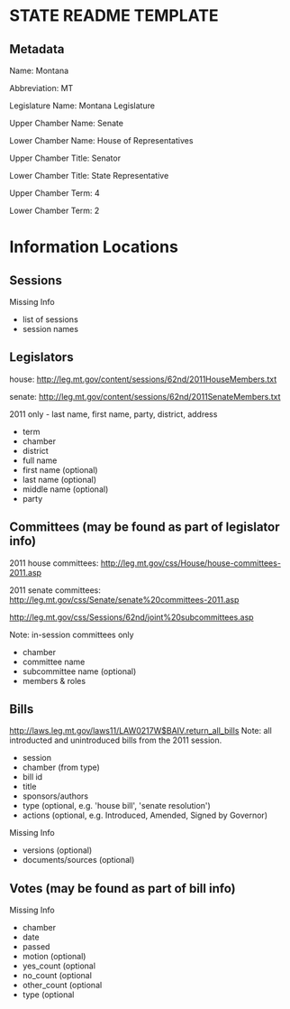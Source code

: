 STATE README TEMPLATE
=====================

Metadata
--------
Name: Montana

Abbreviation:  MT

Legislature Name:  Montana Legislature

Upper Chamber Name: Senate

Lower Chamber Name:  House of Representatives

Upper Chamber Title:  Senator

Lower Chamber Title:  State Representative

Upper Chamber Term:  4

Lower Chamber Term:  2


Information Locations
=====================

Sessions
--------
Missing Info

* list of sessions
* session names

Legislators
-----------
house: http://leg.mt.gov/content/sessions/62nd/2011HouseMembers.txt

senate: http://leg.mt.gov/content/sessions/62nd/2011SenateMembers.txt


2011 only - last name, first name, party, district, address


* term
* chamber
* district
* full name
* first name (optional)
* last name (optional)
* middle name (optional)
* party

Committees (may be found as part of legislator info)
----------------------------------------------------
2011 house committees: http://leg.mt.gov/css/House/house-committees-2011.asp  

2011 senate committees: http://leg.mt.gov/css/Senate/senate%20committees-2011.asp

http://leg.mt.gov/css/Sessions/62nd/joint%20subcommittees.asp

Note: in-session committees only

* chamber
* committee name
* subcommittee name (optional)
* members & roles

Bills
-----
http://laws.leg.mt.gov/laws11/LAW0217W$BAIV.return_all_bills
Note: all introducted and unintroduced bills from the 2011 session.

* session
* chamber (from type)
* bill id
* title
* sponsors/authors
* type (optional, e.g. 'house bill', 'senate resolution')
* actions (optional, e.g. Introduced, Amended, Signed by Governor)

Missing Info
* versions (optional)
* documents/sources (optional)

Votes (may be found as part of bill info)
-----------------------------------------
Missing Info

* chamber
* date
* passed
* motion (optional)
* yes_count (optional
* no_count (optional
* other_count (optional
* type (optional

